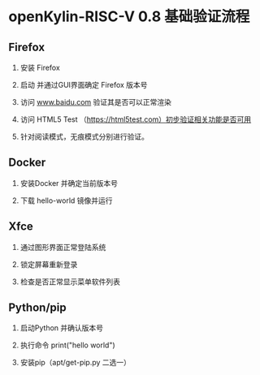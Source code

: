 # openKylin-RISC-V 0.8 基础验证流程

## Firefox

1. 安装 Firefox

2. 启动 并通过GUI界面确定 Firefox 版本号

3. 访问 www.baidu.com 验证其是否可以正常渲染

4. 访问 HTML5 Test （https://html5test.com）初步验证相关功能是否可用

5. 针对阅读模式，无痕模式分别进行验证。


## Docker

1. 安装Docker 并确定当前版本号

2. 下载 hello-world 镜像并运行

## Xfce

1. 通过图形界面正常登陆系统

2. 锁定屏幕重新登录

3. 检查是否正常显示菜单软件列表


## Python/pip

1. 启动Python 并确认版本号

2. 执行命令 print("hello world")

3. 安装pip（apt/get-pip.py 二选一）

